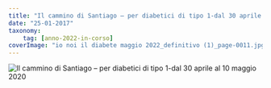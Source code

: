 ```yaml
---
title: "Il cammino di Santiago – per diabetici di tipo 1-dal 30 aprile al 10 maggio 2020"
date: "25-01-2017"
taxonomy: 
    tag: [anno-2022-in-corso]
coverImage: "io noi il diabete maggio 2022_definitivo (1)_page-0011.jpg"
---
```


![Il cammino di Santiago – per diabetici di tipo 1-dal 30 aprile al 10 maggio 2020](images/)
